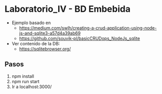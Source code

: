 # Laboratorio_IV - BD Embebida
- Ejemplo basado en
    - https://medium.com/swlh/creating-a-crud-application-using-node-js-and-sqlite3-a57d4a39ab69
    - https://github.com/souvik-pl/basicCRUDops_NodeJs_sqlite
- Ver contenido de la DB:
    - https://sqlitebrowser.org/

## Pasos
1. npm install
2. npm run start
3. Ir a localhost:3000/

